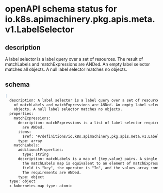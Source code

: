 # openAPI schema status for io.k8s.apimachinery.pkg.apis.meta.v1.LabelSelector

## description

A label selector is a label query over a set of resources. The result of matchLabels and matchExpressions are ANDed. An empty label selector matches all objects. A null label selector matches no objects.

## schema

```yaml
|
  description: A label selector is a label query over a set of resources. The result
    of matchLabels and matchExpressions are ANDed. An empty label selector matches all
    objects. A null label selector matches no objects.
  properties:
    matchExpressions:
      description: matchExpressions is a list of label selector requirements. The requirements
        are ANDed.
      items:
        $ref: '#/definitions/io.k8s.apimachinery.pkg.apis.meta.v1.LabelSelectorRequirement'
      type: array
    matchLabels:
      additionalProperties:
        type: string
      description: matchLabels is a map of {key,value} pairs. A single {key,value} in
        the matchLabels map is equivalent to an element of matchExpressions, whose key
        field is "key", the operator is "In", and the values array contains only "value".
        The requirements are ANDed.
      type: object
  type: object
  x-kubernetes-map-type: atomic

```
